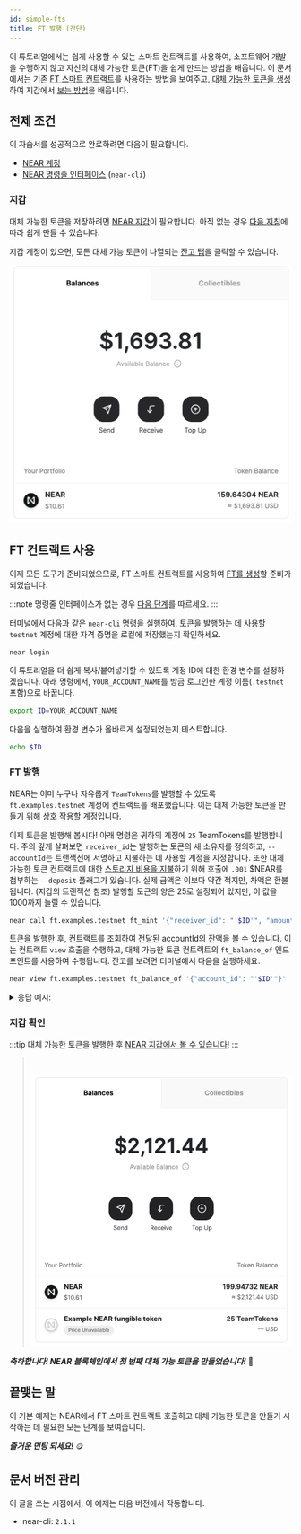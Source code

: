```yaml
---
id: simple-fts
title: FT 발행 (간단)
---
```


이 튜토리얼에서는 쉽게 사용할 수 있는 스마트 컨트랙트를 사용하여, 소프트웨어 개발을 수행하지 않고 자신의 대체 가능한 토큰(FT)을 쉽게 만드는 방법을 배웁니다. 이 문서에서는 기존 [FT 스마트 컨트랙트](#대체-가능한-토큰-컨트랙트)를 사용하는 방법을 보여주고, [대체 가능한 토큰을 생성](#FT-발행)하여 지갑에서 [보는 방법](#지갑-확인)을 배웁니다.

## 전제 조건

이 자습서를 성공적으로 완료하려면 다음이 필요합니다.

- [NEAR 계정](#지갑)
- [NEAR 명령줄 인터페이스](/tools/near-cli#설정) (`near-cli`)

### 지갑

대체 가능한 토큰을 저장하려면 [NEAR 지갑](https://wallet.testnet.near.org/)이 필요합니다. 아직 없는 경우 [다음 지침](https://wallet.testnet.near.org/create)에 따라 쉽게 만들 수 있습니다.

지갑 계정이 있으면, 모든 대체 가능 토큰이 나열되는 [잔고 탭](https://wallet.testnet.near.org/?tab=balances)을 클릭할 수 있습니다.


![Wallet](/docs/assets/fts/empty-wallet-ft-tab.png)

## FT 컨트랙트 사용

이제 모든 도구가 준비되었으므로, FT 스마트 컨트랙트를 사용하여 [FT를 생성](#FT-발행)할 준비가 되었습니다.

:::note
명령줄 인터페이스가 없는 경우 [다음 단계](/tools/near-cli#설정)를 따르세요.
:::

터미널에서 다음과 같은 `near-cli` 명령을 실행하여, 토큰을 발행하는 데 사용할 `testnet` 계정에 대한 자격 증명을 로컬에 저장했는지 확인하세요.

```bash
near login
```

이 튜토리얼을 더 쉽게 복사/붙여넣기할 수 있도록 계정 ID에 대한 환경 변수를 설정하겠습니다. 아래 명령에서, `YOUR_ACCOUNT_NAME`를 방금 로그인한 계정 이름(`.testnet` 포함)으로 바꿉니다.


```bash
export ID=YOUR_ACCOUNT_NAME
```

다음을 실행하여 환경 변수가 올바르게 설정되었는지 테스트합니다.

```bash
echo $ID
```

### FT 발행

NEAR는 이미 누구나 자유롭게 `TeamTokens`를 발행할 수 있도록 `ft.examples.testnet` 계정에 컨트랙트를 배포했습니다. 이는 대체 가능한 토큰을 만들기 위해 상호 작용할 계정입니다.

이제 토큰을 발행해 봅시다! 아래 명령은 귀하의 계정에 `25` TeamTokens를 발행합니다. 주의 깊게 살펴보면 `receiver_id`는 발행하는 토큰의 새 소유자를 정의하고, `--accountId`는 트랜잭션에 서명하고 지불하는 데 사용할 계정을 지정합니다. 또한 대체 가능한 토큰 컨트랙트에 대한 [스토리지 비용을 지불](/concepts/storage/storage-staking)하기 위해 호출에 `.001` $NEAR를 첨부하는 `--deposit` 플래그가 있습니다. 실제 금액은 이보다 약간 적지만, 차액은 환불됩니다. (지갑의 트랜잭션 참조) 발행할 토큰의 양은 25로 설정되어 있지만, 이 값을 1000까지 늘릴 수 있습니다.


```bash
near call ft.examples.testnet ft_mint '{"receiver_id": "'$ID'", "amount": "25"}' --deposit 0.1 --accountId $ID
```

토큰을 발행한 후, 컨트랙트를 조회하여 전달된 accountId의 잔액을 볼 수 있습니다. 이는 컨트랙트 `view` 호출을 수행하고, 대체 가능한 토큰 컨트랙트의 `ft_balance_of` 엔드포인트를 사용하여 수행됩니다. 잔고를 보려면 터미널에서 다음을 실행하세요.

```bash
near view ft.examples.testnet ft_balance_of '{"account_id": "'$ID'"}'
```

<details>
<summary>응답 예시: </summary>
<p>

```json
View call: ft.examples.testnet.ft_balance_of({"account_id": "benji_test.testnet"})
'25'
```

</p>
</details>

### 지갑 확인

:::tip
대체 가능한 토큰을 발행한 후 [NEAR 지갑에서 볼 수 있습니다](https://wallet.testnet.near.org)!
:::

> <br/>
>
> ![Wallet with token](/docs/assets/fts/teamtoken.png)
> <br/>

**_축하합니다! NEAR 블록체인에서 첫 번째 대체 가능 토큰을 만들었습니다!_** 🎉

## 끝맺는 말

이 기본 예제는 NEAR에서 FT 스마트 컨트랙트 호출하고 대체 가능한 토큰을 만들기 시작하는 데 필요한 모든 단계를 보여줍니다.

**_즐거운 민팅 되세요!_** 🪙


## 문서 버전 관리

이 글을 쓰는 시점에서, 이 예제는 다음 버전에서 작동합니다.

- near-cli: `2.1.1`
